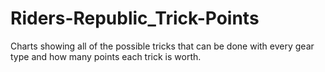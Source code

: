# Riders-Republic_Trick-Points
Charts showing all of the possible tricks that can be done with every gear type and how many points each trick is worth.
